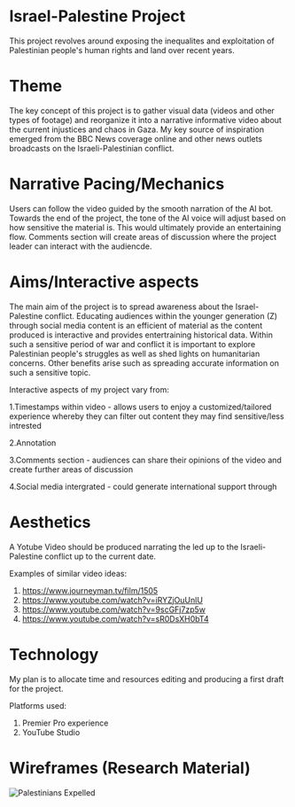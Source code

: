 # Israel-Palestine Project
This project revolves around exposing the inequalites and exploitation of Palestinian people's human rights and land over recent years.

# Theme  

The key concept of this project is to gather visual data (videos and other types of footage) and reorganize it into a narrative informative video about the current injustices and chaos in Gaza.
My key source of inspiration emerged from the BBC News coverage online and other news outlets broadcasts on the Israeli-Palestinian conflict.

# Narrative Pacing/Mechanics  

Users can follow the video guided by the smooth narration of the AI bot. Towards the end of the project, the tone of the AI voice will adjust based on how sensitive the material is. This would ultimately provide an entertaining flow.  Comments section will create areas of discussion where the project leader can interact with the audiencde. 
# Aims/Interactive aspects  

The main aim of the project is to spread awareness about the Israel- Palestine conflict. Educating audiences within the younger generation (Z) through social media content is an efficient of material as the content produced is interactive and provides entertraining historical data. Within such a sensitive period of war and conflict it is important to explore Palestinian people's struggles as well as shed lights on humanitarian concerns. Other benefits arise such as spreading accurate information on such a sensitive topic.

Interactive aspects of my project vary from:

1.Timestamps within video - allows users to enjoy a customized/tailored experience whereby they can filter out content they may find sensitive/less intrested

2.Annotation

3.Comments section - audiences can share their opinions of the video and create further areas of discussion

4.Social media intergrated - could generate international support through 

# Aesthetics

A Yotube Video should be produced narrating the led up to the Israeli-Palestine conflict up to the current date.

Examples of similar video ideas:
1. https://www.journeyman.tv/film/1505
2. https://www.youtube.com/watch?v=iRYZjOuUnlU
3. https://www.youtube.com/watch?v=9scGFj7zp5w
4. https://www.youtube.com/watch?v=sR0DsXH0bT4

# Technology 

My plan is to allocate time and resources editing and producing a first draft for the project.

Platforms used:

1. Premier Pro experience
2. YouTube Studio

# Wireframes (Research Material)
![Palestinians Expelled](https://github.com/panosleontsinis/interface-narratives1/assets/123083154/7965f4db-6233-4cd8-932e-32d6f62f9d6d)

